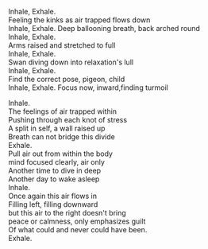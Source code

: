 Inhale, Exhale.   
Feeling the kinks as air trapped flows down   
Inhale, Exhale.
Deep ballooning breath, back arched round  
Inhale, Exhale.  
Arms raised and stretched to full  
Inhale, Exhale.   
Swan diving down into relaxation's lull  
Inhale, Exhale.  
Find the correct pose, pigeon, child  
Inhale, Exhale.
Focus now, inward,finding turmoil   

Inhale.  
The feelings of air trapped within  
Pushing through each knot of stress  
A split in self, a wall raised up  
Breath can not bridge this divide   
Exhale.  
Pull air out from within the body  
mind focused clearly, air only  
Another time to dive in deep  
Another day to wake asleep  
Inhale.  
Once again this air flows in  
Filling left, filling downward  
but this air to the right doesn't bring   
peace or calmness, only emphasizes guilt   
Of what could and never could have been.   
Exhale. 
